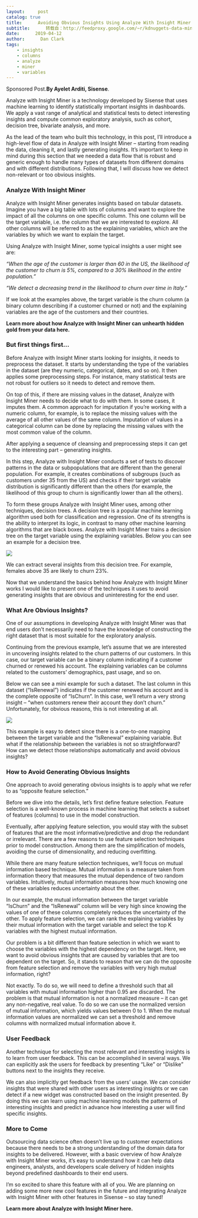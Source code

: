 ```yaml
---
layout:     post
catalog: true
title:      Avoiding Obvious Insights Using Analyze With Insight Miner
subtitle:      转载自：http://feedproxy.google.com/~r/kdnuggets-data-mining-analytics/~3/Gwtr_sjVx4c/sisense-insight-miner.html
date:      2019-04-12
author:      Dan Clark
tags:
    - insights
    - columns
    - analyze
    - miner
    - variables
---
```


Sponsored Post.**By Ayelet Arditi, Sisense**.

Analyze with Insight Miner is a technology developed by Sisense that uses machine learning to identify statistically important insights in dashboards. We apply a vast range of analytical and statistical tests to detect interesting insights and compute common exploratory analysis, such as cohort, decision tree, bivariate analysis, and more.

As the lead of the team who built this technology, in this post, I’ll introduce a high-level flow of data in Analyze with Insight Miner – starting from reading the data, cleaning it, and lastly generating insights. It’s important to keep in mind during this section that we needed a data flow that is robust and generic enough to handle many types of datasets from different domains and with different distributions. Following that, I will discuss how we detect non-relevant or too obvious insights.

### Analyze With Insight Miner

Analyze with Insight Miner generates insights based on tabular datasets. Imagine you have a big table with lots of columns and want to explore the impact of all the columns on one specific column. This one column will be the target variable, i.e. the column that we are interested to explore. All other columns will be referred to as the explaining variables, which are the variables by which we want to explain the target.

Using Analyze with Insight Miner, some typical insights a user might see are:

*“When the age of the customer is larger than 60 in the US, the likelihood of the customer to churn is 5%, compared to a 30% likelihood in the entire population.”*

*“We detect a decreasing trend in the likelihood to churn over time in Italy.”*

If we look at the examples above, the target variable is the churn column (a binary column describing if a customer churned or not) and the explaining variables are the age of the customers and their countries.

**Learn more about how Analyze with Insight Miner can unhearth hidden gold from your data here.**

### But first things first…

Before Analyze with Insight Miner starts looking for insights, it needs to preprocess the dataset. It starts by understanding the type of the variables in the dataset (are they numeric, categorical, dates, and so on). It then applies some preprocessing steps. For instance, many statistical tests are not robust for outliers so it needs to detect and remove them.

On top of this, if there are missing values in the dataset, Analyze with Insight Miner needs to decide what to do with them. In some cases, it imputes them. A common approach for imputation if you’re working with a numeric column, for example, is to replace the missing values with the average of all other values of the same column. Imputation of values in a categorical column can be done by replacing the missing values with the most common value of the column.

After applying a sequence of cleansing and preprocessing steps it can get to the interesting part – generating insights.

In this step, Analyze with Insight Miner conducts a set of tests to discover patterns in the data or subpopulations that are different than the general population. For example, it creates combinations of subgroups (such as customers under 35 from the US) and checks if their target variable distribution is significantly different than the others (for example, the likelihood of this group to churn is significantly lower than all the others).

To form these groups Analyze with Insight Miner uses, among other techniques, decision trees. A decision tree is a popular machine learning algorithm used both for classification and regression. One of its strengths is the ability to interpret its logic, in contrast to many other machine learning algorithms that are black boxes. Analyze with Insight Miner trains a decision tree on the target variable using the explaining variables. Below you can see an example for a decision tree.

![](https://cdn.sisense.com/wp-content/uploads/image11-770x518.png)


We can extract several insights from this decision tree. For example, females above 35 are likely to churn 23%.

Now that we understand the basics behind how Analyze with Insight Miner works I would like to present one of the techniques it uses to avoid generating insights that are obvious and uninteresting for the end user.

### What Are Obvious Insights?

One of our assumptions in developing Analyze with Insight Miner was that end users don’t necessarily need to have the knowledge of constructing the right dataset that is most suitable for the exploratory analysis.

Continuing from the previous example, let’s assume that we are interested in uncovering insights related to the churn patterns of our customers. In this case, our target variable can be a binary column indicating if a customer churned or renewed his account. The explaining variables can be columns related to the customers’ demographics, past usage, and so on.

Below we can see a mini example for such a dataset. The last column in this dataset (“IsRenewal”) indicates if the customer renewed his account and is the complete opposite of “IsChurn”. In this case, we’ll return a very strong insight – “when customers renew their account they don’t churn.” Unfortunately, for obvious reasons, this is not interesting at all.

![](https://cdn.sisense.com/wp-content/uploads/IMAGE_2.png)


This example is easy to detect since there is a one-to-one mapping between the target variable and the “IsRenewal” explaining variable. But what if the relationship between the variables is not so straightforward? How can we detect those relationships automatically and avoid obvious insights?

### How to Avoid Generating Obvious Insights

One approach to avoid generating obvious insights is to apply what we refer to as “opposite feature selection.”

Before we dive into the details, let’s first define feature selection. Feature selection is a well-known process in machine learning that selects a subset of features (columns) to use in the model construction.

Eventually, after applying feature selection, you would stay with the subset of features that are the most informative/predictive and drop the redundant or irrelevant. There are a few reasons to use feature selection techniques prior to model construction. Among them are the simplification of models, avoiding the curse of dimensionality, and reducing overfitting.

While there are many feature selection techniques, we’ll focus on mutual information based technique. Mutual information is a measure taken from information theory that measures the mutual dependence of two random variables. Intuitively, mutual information measures how much knowing one of these variables reduces uncertainty about the other.

In our example, the mutual information between the target variable “IsChurn” and the “IsRenewal” column will be very high since knowing the values of one of these columns completely reduces the uncertainty of the other. To apply feature selection, we can rank the explaining variables by their mutual information with the target variable and select the top K variables with the highest mutual information.

Our problem is a bit different than feature selection in which we want to choose the variables with the highest dependency on the target. Here, we want to avoid obvious insights that are caused by variables that are too dependent on the target. So, it stands to reason that we can do the opposite from feature selection and remove the variables with very high mutual information, right?

Not exactly. To do so, we will need to define a threshold such that all variables with mutual information higher than 0.95 are discarded. The problem is that mutual information is not a normalized measure – it can get any non-negative, real value. To do so we can use the normalized version of mutual information, which yields values between 0 to 1. When the mutual information values are normalized we can set a threshold and remove columns with normalized mutual information above it.

### User Feedback

Another technique for selecting the most relevant and interesting insights is to learn from user feedback. This can be accomplished in several ways. We can explicitly ask the users for feedback by presenting “Like” or “Dislike” buttons next to the insights they receive.

We can also implicitly get feedback from the users’ usage. We can consider insights that were shared with other users as interesting insights or we can detect if a new widget was constructed based on the insight presented. By doing this we can learn using machine learning models the patterns of interesting insights and predict in advance how interesting a user will find specific insights.

### More to Come

Outsourcing data science often doesn’t live up to customer expectations because there needs to be a strong understanding of the domain data for insights to be delivered. However, with a basic overview of how Analyze with Insight Miner works, it’s easy to understand how it can help data engineers, analysts, and developers scale delivery of hidden insights beyond predefined dashboards to their end users.

I’m so excited to share this feature with all of you. We are planning on adding some more new cool features in the future and integrating Analyze with Insight Miner with other features in Sisense – so stay tuned!

**Learn more about Analyze with Insight Miner here.**
